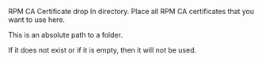 RPM CA Certificate drop In directory. Place all RPM CA certificates that you want to use here.

This is an absolute path to a folder. 

If it does not exist or if it is empty, then it will not be used.